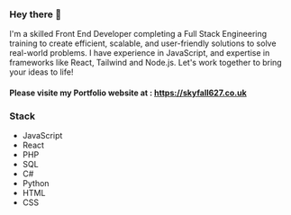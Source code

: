 ### Hey there 👋

I'm a skilled Front End Developer completing a Full Stack Engineering training to create efficient, scalable, and user-friendly solutions to solve real-world problems. 
I have experience in JavaScript, and expertise in frameworks like React, Tailwind and Node.js. 
Let's work together to bring your ideas to life!

#### Please visite my Portfolio website at : https://skyfall627.co.uk

### Stack

- JavaScript
- React
- PHP
- SQL
- C#
- Python
- HTML
- CSS
